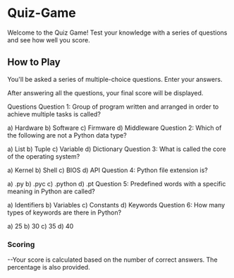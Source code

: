 # Quiz-Game


Welcome to the Quiz Game! Test your knowledge with a series of questions and see how well you score.

## How to Play

You'll be asked a series of multiple-choice questions. Enter your answers.

After answering all the questions, your final score will be displayed.

Questions
Question 1: Group of program written and arranged in order to achieve multiple tasks is called?

a) Hardware
b) Software
c) Firmware
d) Middleware
Question 2: Which of the following are not a Python data type?

a) List
b) Tuple
c) Variable
d) Dictionary
Question 3: What is called the core of the operating system?

a) Kernel
b) Shell
c) BIOS
d) API
Question 4: Python file extension is?

a) .py
b) .pyc
c) .python
d) .pt
Question 5: Predefined words with a specific meaning in Python are called?

a) Identifiers
b) Variables
c) Constants
d) Keywords
Question 6: How many types of keywords are there in Python?

a) 25
b) 30
c) 35
d) 40
### Scoring

--Your score is calculated based on the number of correct answers. The percentage is also provided.
